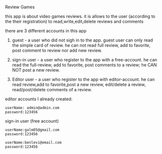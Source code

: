 Review Games

this app is about video games reviews.
it is allows to the user (according to the their registration) to read,write,edit,delete reviews and comments

there are 3 different accounts in this app

1) guest - a user who did not sigh in to the app.
           guest user can only read the simple card of review.
           he can not read full review, add to favorite, post comment to review nor add new review.

2) sign-in user - a user who register to the app with a free-account.
                  he can read the full-review, add to favorite, post comments to a review;
                  he CAN NOT post a new review.

3) Editor user - a user who register to the app with editor-account. 
                 he can read review,add to favorite,post a new review, edit/delete a review,
                 read/post/delete comments of a review.



editor accounts I already created:

    userName: admin@admin.com
    password:123456


sign-in user (free account)

    userName:galm85@gmail.com
    password:123456

    userName:benlevi@email.com
    password:123456